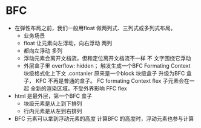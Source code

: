 # BFC 

- 在弹性布局之前，我们一般用float 做两列式、三列式或多列式布局。
  - 业务场景
  - float 让元素向左浮动，向右浮动 两列
  - 都向左浮动 多列
  - 浮动元素会离开文档流，但和定位离开文档流不一样  不
    文字围绕它浮动
  - 外层盒子里 overflow: hidden；
    触发生成一个BFC Formating Context
    块级格式化上下文
    .contanier 原来是一个block 块级盒子
    升级为BFC 盒子， KFC   不再是普通的盒子。
    FC formating Context
    flex 子元素会在一起
    全新的渲染区域，不受外界影响
    FFC flex 
- html 是最外层，第一个BFC 盒子
  - 块级元素是从上到下排列
  - 行内元素是从左到右排列
- BFC 元素可以拿到浮动元素的高度
  计算BFC 的高度时，浮动元素也参与计算
